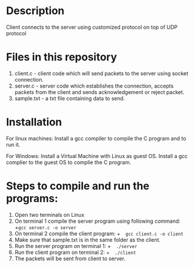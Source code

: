 

# Description
Client connects to the server using customized protocol on top of UDP protocol

# Files in this repository
1. client.c - client code which will send packets to the server using socket connection.
2. server.c - server code which establishes the connection, accepts packets from the client and sends acknowledgement or reject packet.
3. sample.txt - a txt file containing data to send.

# Installation

For linux machines:
Install a gcc compiler to compile the C program and to run it.

For Windows:
Install a Virtual Machine with Linux as guest OS. Install a gcc complier to the guest OS to complie the C program.

# Steps to compile and run the programs:

1. Open two terminals on Linux
2. On terminal 1 compile the server program using following command:
+`gcc server.c -o server`
3. On terminal 2 compile the client program:
+`	gcc client.c -o client`
4. Make sure that sample.txt is in the same folder as the client.
5. Run the server program on terminal 1:
+`	./server`
6. Run the client program on terminal 2:
+`	./client`
7. The packets will be sent from client to server.
